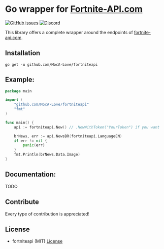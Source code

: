 # Go wrapper for [Fortnite-API.com](https://fortnite-api.com)

[![GitHub issues](https://img.shields.io/github/issues/MocA-Love/fortniteapi?logo=github)](https://github.com/MocA-Love/fortniteapi/issues)
[![Discord](https://discordapp.com/api/guilds/621452110558527502/widget.png?style=shield)](https://fortnite-api.com/discord)


This library offers a complete wrapper around the endpoints of [fortnite-api.com](https://fortnite-api.com).

## Installation

    go get -u github.com/MocA-Love/fortniteapi

## Example:

```go
package main

import (
    "github.com/MocA-Love/fortniteapi"
    "fmt"
)

func main() {
    api := fortniteapi.New() // .NewWithToken("YourToken") if you want to use Token.

    brNews, err := api.NewsBR(fortniteapi.LanguageEN)
    if err != nil {
        panic(err)
    }
    fmt.Println(brNews.Data.Image)
}
```

## Documentation:

TODO

## Contribute

Every type of contribution is appreciated!

## License

- fortniteapi (MIT) [License](https://github.com/LlamaNite/fortniteapi/blob/master/LICENSE "MIT License")

